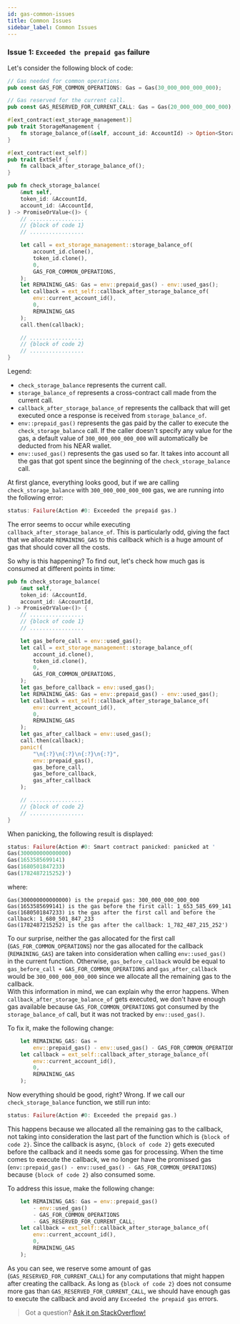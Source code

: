 ```yaml
---
id: gas-common-issues
title: Common Issues
sidebar_label: Common Issues
---
```


### Issue 1: `Exceeded the prepaid gas` failure

Let's consider the following block of code:

```rust
// Gas needed for common operations.
pub const GAS_FOR_COMMON_OPERATIONS: Gas = Gas(30_000_000_000_000);

// Gas reserved for the current call.
pub const GAS_RESERVED_FOR_CURRENT_CALL: Gas = Gas(20_000_000_000_000);

#[ext_contract(ext_storage_management)]
pub trait StorageManagement {
    fn storage_balance_of(&self, account_id: AccountId) -> Option<StorageBalance>;
}

#[ext_contract(ext_self)]
pub trait ExtSelf {
    fn callback_after_storage_balance_of();
}

pub fn check_storage_balance(
    &mut self,
    token_id: &AccountId,
    account_id: &AccountId,
) -> PromiseOrValue<()> {
    // .................
    // {block of code 1}
    // .................

    let call = ext_storage_management::storage_balance_of(
        account_id.clone(),
        token_id.clone(),
        0,
        GAS_FOR_COMMON_OPERATIONS,
    );
    let REMAINING_GAS: Gas = env::prepaid_gas() - env::used_gas();
    let callback = ext_self::callback_after_storage_balance_of(
        env::current_account_id(),
        0,
        REMAINING_GAS
    );
    call.then(callback);

    // .................
    // {block of code 2}
    // .................
}
```

Legend:
- `check_storage_balance` represents the current call.
- `storage_balance_of` represents a cross-contract call made from the current call.
- `callback_after_storage_balance_of` represents the callback that will get executed once a response is received from `storage_balance_of`.
- `env::prepaid_gas()` represents the gas paid by the caller to execute the `check_storage_balance` call. If the caller doesn't specify any value for the gas, a default value of `300_000_000_000_000` will automatically be deducted from his NEAR wallet.
- `env::used_gas()` represents the gas used so far. It takes into account all the gas that got spent since the beginning of the `check_storage_balance` call.

At first glance, everything looks good, but if we are calling `check_storage_balance` with `300_000_000_000_000` gas, we are running into the following error:
```rust
status: Failure(Action #0: Exceeded the prepaid gas.)
```

The error seems to occur while executing `callback_after_storage_balance_of`. This is particularly odd, giving the fact that we allocate `REMAINING_GAS` to this callback which is a huge amount of gas that should cover all the costs.

So why is this happening? To find out, let's check how much gas is consumed at different points in time:

```rust
pub fn check_storage_balance(
    &mut self,
    token_id: &AccountId,
    account_id: &AccountId,
) -> PromiseOrValue<()> {
    // .................
    // {block of code 1}
    // .................

    let gas_before_call = env::used_gas();
    let call = ext_storage_management::storage_balance_of(
        account_id.clone(),
        token_id.clone(),
        0,
        GAS_FOR_COMMON_OPERATIONS,
    );
    let gas_before_callback = env::used_gas();
    let REMAINING_GAS: Gas = env::prepaid_gas() - env::used_gas();
    let callback = ext_self::callback_after_storage_balance_of(
        env::current_account_id(),
        0,
        REMAINING_GAS
    );
    let gas_after_callback = env::used_gas();
    call.then(callback);
    panic!(
        "\n{:?}\n{:?}\n{:?}\n{:?}",
        env::prepaid_gas(),
        gas_before_call,
        gas_before_callback,
        gas_after_callback
    );

    // .................
    // {block of code 2}
    // .................
}
```

When panicking, the following result is displayed:
```rust
status: Failure(Action #0: Smart contract panicked: panicked at '
Gas(300000000000000)
Gas(1653585699141)
Gas(1680501847233)
Gas(1782487215252)')
```
where:
```
Gas(300000000000000) is the prepaid gas: 300_000_000_000_000 
Gas(1653585699141) is the gas before the first call: 1_653_585_699_141
Gas(1680501847233) is the gas after the first call and before the callback: 1_680_501_847_233
Gas(1782487215252) is the gas after the callback: 1_782_487_215_252')
```

To our surprise, neither the gas allocated for the first call (`GAS_FOR_COMMON_OPERATIONS`) nor the gas allocated for the callback (`REMAINING_GAS`) are taken into consideration when calling `env::used_gas()` in the current function. Otherwise, `gas_before_callback` would be equal to `gas_before_call + GAS_FOR_COMMON_OPERATIONS` and `gas_after_callback` would be `300_000_000_000_000` since we allocate all the remaining gas to the callback.  
With this information in mind, we can explain why the error happens. When `callback_after_storage_balance_of` gets executed, we don't have enough gas available because `GAS_FOR_COMMON_OPERATIONS` got consumed by the `storage_balance_of` call, but it was not tracked by `env::used_gas()`.  

To fix it, make the following change:

```rust
    let REMAINING_GAS: Gas =
        env::prepaid_gas() - env::used_gas() - GAS_FOR_COMMON_OPERATIONS;
    let callback = ext_self::callback_after_storage_balance_of(
        env::current_account_id(),
        0,
        REMAINING_GAS
    );
```

Now everything should be good, right? Wrong. If we call our `check_storage_balance` function, we still run into:
```rust
status: Failure(Action #0: Exceeded the prepaid gas.)
```

This happens because we allocated all the remaining gas to the callback, not taking into consideration the last part of the function which is `{block of code 2}`. Since the callback is async, `{block of code 2}` gets executed before the callback and it needs some gas for processing. When the time comes to execute the callback, we no longer have the promissed gas (`env::prepaid_gas() - env::used_gas() - GAS_FOR_COMMON_OPERATIONS`) because `{block of code 2}` also consumed some.

To address this issue, make the following change:
```rust
    let REMAINING_GAS: Gas = env::prepaid_gas()
        - env::used_gas()
        - GAS_FOR_COMMON_OPERATIONS
        - GAS_RESERVED_FOR_CURRENT_CALL;
    let callback = ext_self::callback_after_storage_balance_of(
        env::current_account_id(),
        0,
        REMAINING_GAS
    );
```

As you can see, we reserve some amount of gas (`GAS_RESERVED_FOR_CURRENT_CALL`) for any computations that might happen after creating the callback. As long as `{block of code 2}` does not consume more gas than `GAS_RESERVED_FOR_CURRENT_CALL`, we should have enough gas to execute the callback and avoid any `Exceeded the prepaid gas` errors.

> Got a question?
> <a href="https://stackoverflow.com/questions/tagged/nearprotocol">
> <h8>Ask it on StackOverflow!</h8></a>
